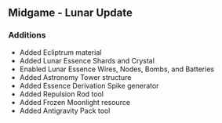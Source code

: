 ## Midgame - Lunar Update
### Additions
- Added Ecliptrum material
- Added Lunar Essence Shards and Crystal
- Enabled Lunar Essence Wires, Nodes, Bombs, and Batteries
- Added Astronomy Tower structure
- Added Essence Derivation Spike generator
- Added Repulsion Rod tool
- Added Frozen Moonlight resource
- Added Antigravity Pack tool